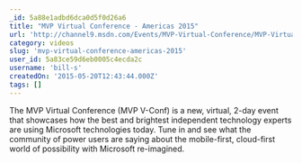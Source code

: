 ```yaml
---
_id: 5a88e1adbd6dca0d5f0d26a6
title: "MVP Virtual Conference - Americas 2015"
url: 'http://channel9.msdn.com/Events/MVP-Virtual-Conference/MVP-Virtual-Conference-Americas-2015'
category: videos
slug: 'mvp-virtual-conference-americas-2015'
user_id: 5a83ce59d6eb0005c4ecda2c
username: 'bill-s'
createdOn: '2015-05-20T12:43:44.000Z'
tags: []
---
```


The MVP Virtual Conference (MVP V-Conf) is a new, virtual, 2-day event that showcases how the best and brightest independent technology experts are using Microsoft technologies today. Tune in and see what the community of power users are saying about the mobile-first, cloud-first world of possibility with Microsoft re-imagined.
